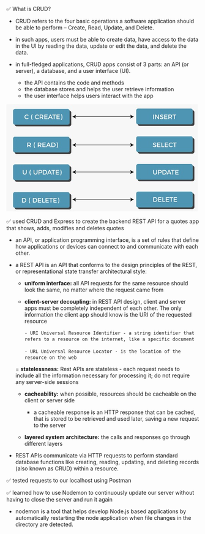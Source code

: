 ✅ What is CRUD?

- CRUD refers to the four basic operations a software application should be able to perform – Create, Read, Update, and Delete.

- in such apps, users must be able to create data, have access to the data in the UI by reading the data, update or edit the data, and delete the data.

- in full-fledged applications, CRUD apps consist of 3 parts: an API (or server), a database, and a user interface (UI).

  - the API contains the code and methods
  - the database stores and helps the user retrieve information
  - the user interface helps users interact with the app

<img src="../Screenshots/crud-operations.jpg">

✅ used CRUD and Express to create the backend REST API for a quotes app that shows, adds, modifies and deletes quotes

- an API, or application programming interface, is a set of rules that define how applications or devices can connect to and communicate with each other.

- a REST API is an API that conforms to the design principles of the REST, or representational state transfer architectural style:

  - <b>uniform interface:</b> all API requests for the same resource should look the same, no matter where the request came from

  - <b>client-server decoupling:</b> in REST API design, client and server apps must be completely independent of each other. The only information the client app should know is the URI of the requested resource

        - URI Universal Resource Identifier - a string identifier that refers to a resource on the internet, like a specific document

        - URL Universal Resource Locator - is the location of the resource on the web

  = <b>statelessness:</b> Rest APIs are stateless - each request needs to include all the information necessary for processing it; do not require any server-side sessions

  - <b>cacheability:</b> when possible, resources should be cacheable on the client or server side

    - a cacheable response is an HTTP response that can be cached, that is stored to be retrieved and used later, saving a new request to the server

  - <b>layered system architecture:</b> the calls and responses go through different layers

- REST APIs communicate via HTTP requests to perform standard database functions like creating, reading, updating, and deleting records (also known as CRUD) within a resource.

✅ tested requests to our localhost using Postman

✅ learned how to use Nodemon to continuously update our server without having to close the server and run it again

- nodemon is a tool that helps develop Node.js based applications by automatically restarting the node application when file changes in the directory are detected.
